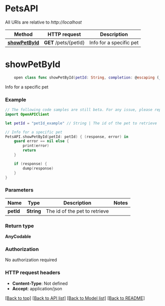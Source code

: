 # PetsAPI

All URIs are relative to *http://localhost*

Method | HTTP request | Description
------------- | ------------- | -------------
[**showPetById**](PetsAPI.md#showpetbyid) | **GET** /pets/{petId} | Info for a specific pet


# **showPetById**
```swift
    open class func showPetById(petId: String, completion: @escaping (_ data: AnyCodable?, _ error: Error?) -> Void)
```

Info for a specific pet

### Example
```swift
// The following code samples are still beta. For any issue, please report via http://github.com/OpenAPITools/openapi-generator/issues/new
import OpenAPIClient

let petId = "petId_example" // String | The id of the pet to retrieve

// Info for a specific pet
PetsAPI.showPetById(petId: petId) { (response, error) in
    guard error == nil else {
        print(error)
        return
    }

    if (response) {
        dump(response)
    }
}
```

### Parameters

Name | Type | Description  | Notes
------------- | ------------- | ------------- | -------------
 **petId** | **String** | The id of the pet to retrieve | 

### Return type

**AnyCodable**

### Authorization

No authorization required

### HTTP request headers

 - **Content-Type**: Not defined
 - **Accept**: application/json

[[Back to top]](#) [[Back to API list]](../README.md#documentation-for-api-endpoints) [[Back to Model list]](../README.md#documentation-for-models) [[Back to README]](../README.md)

